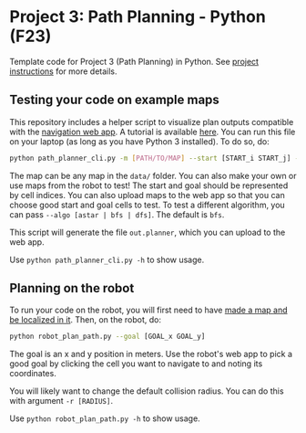 # Project 3: Path Planning - Python (F23)

Template code for Project 3 (Path Planning) in Python.
See [project instructions](https://hellorob.org/projects/p3) for more details.

## Testing your code on example maps

This repository includes a helper script to visualize plan outputs compatible with the
[navigation web app](https://hellorob.org/nav-app/). A tutorial is available [here](https://hellorob.org/tutorials/app).
You can run this file on your laptop (as long as you have Python 3 installed). To do so, do:
```bash
python path_planner_cli.py -m [PATH/TO/MAP] --start [START_i START_j] --goal [GOAL_i GOAL_j]
```
The map can be any map in the `data/` folder. You can also make your own or use maps from the robot to test! The start and goal should be represented by cell indices. You can also upload maps to the web app so that you can choose good start and goal cells to test. To test a different algorithm, you can pass `--algo [astar | bfs | dfs]`. The default is `bfs`.

This script will generate the file `out.planner`, which you can upload to the web app.

Use `python path_planner_cli.py -h` to show usage.

## Planning on the robot

To run your code on the robot, you will first need to have [made a map and be localized in it](https://hellorob.org/mbot/mapping).
Then, on the robot, do:
```bash
python robot_plan_path.py --goal [GOAL_x GOAL_y]
```
The goal is an x and y position in meters. Use the robot's web app to pick a good goal by clicking the cell you want to navigate to and noting its coordinates.

You will likely want to change the default collision radius. You can do this with argument `-r [RADIUS]`.

Use `python robot_plan_path.py -h` to show usage.
